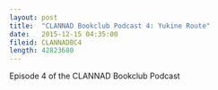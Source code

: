 ```yaml
---
layout: post
title:  "CLANNAD Bookclub Podcast 4: Yukine Route"
date:   2015-12-15 04:35:00
fileid: CLANNADBC4
length: 42823680
---
```


Episode 4 of the CLANNAD Bookclub Podcast
